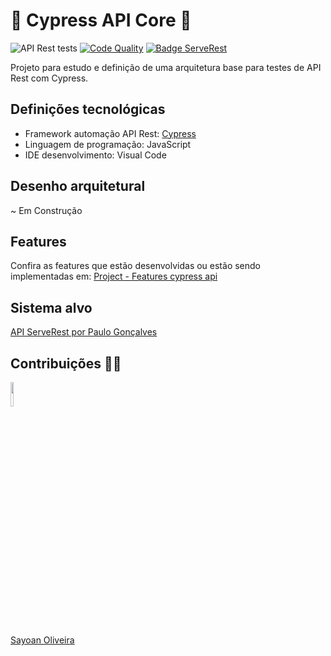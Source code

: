 # 🚀 Cypress API Core 🚀

![API Rest tests](https://github.com/saymowan/cypress-api-core/workflows/API%20Rest%20tests/badge.svg)
[![Code Quality](https://www.code-inspector.com/project/20271/score/svg)](https://frontend.code-inspector.com/project/20271/dashboard)
[![Badge ServeRest](https://img.shields.io/badge/API-ServeRest-green)](https://github.com/PauloGoncalvesBH/ServeRest/)

Projeto para estudo e definição de uma arquitetura base para testes de API Rest com Cypress.

## Definições tecnológicas

- Framework automação API Rest: [Cypress](https://www.cypress.io/)
- Linguagem de programação: JavaScript
- IDE desenvolvimento: Visual Code

## Desenho arquitetural

~ Em Construção

## Features

Confira as features que estão desenvolvidas ou estão sendo implementadas em: [Project - Features cypress api](https://github.com/saymowan/cypress-api-core/projects/1)

## Sistema alvo

[API ServeRest por Paulo Gonçalves](https://github.com/PauloGoncalvesBH/ServeRest)


## Contribuições 👋👋

<p align="left">
 <img width="10%" src="https://avatars0.githubusercontent.com/u/19296481?s=400&u=ad66f20e0229af7858370a8e3917383ead3c265f&v=4" />
</p>

[Sayoan Oliveira](https://github.com/Sayoan)
